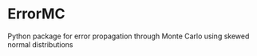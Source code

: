 # ErrorMC
Python package for error propagation through Monte Carlo using skewed normal distributions
